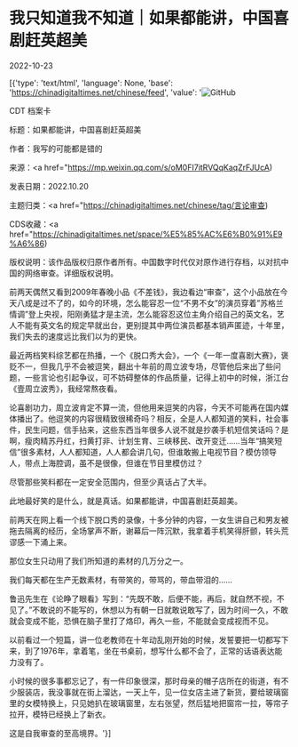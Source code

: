 # 我只知道我不知道｜如果都能讲，中国喜剧赶英超美

2022-10-23

[{'type': 'text/html', 'language': None, 'base': 'https://chinadigitaltimes.net/chinese/feed', 'value': '![GitHub](https://chinadigitaltimes.net/chinese/files/2022/10/Screen-Shot-2022-10-22-at-8.47.38-PM.png)



CDT 档案卡

标题：如果都能讲，中国喜剧赶英超美

作者：我写的可能都是错的

来源：<a href="https://mp.weixin.qq.com/s/oM0FI7itRVQqKaqZrFJUcA)

发表日期：2022.10.20

主题归类：<a href="https://chinadigitaltimes.net/chinese/tag/言论审查)

CDS收藏：<a href="https://chinadigitaltimes.net/space/%E5%85%AC%E6%B0%91%E9%A6%86)

版权说明：该作品版权归原作者所有。中国数字时代仅对原作进行存档，以对抗中国的网络审查。详细版权说明。





前两天偶然又看到2009年春晚小品《不差钱》，我边看边“审查”，这个小品放在今天八成是过不了的，如今的环境，怎么能容忍一位“不男不女”的演员穿着”苏格兰情调”登上央视，阳刚勇猛才是主流，怎么能容忍这位主角介绍自己的英文名，艺人不能有英文名的规定早就出台，更别提其中两位演员都基本销声匿迹，十年里，我们失去的速度远比我们以为的更快。

最近两档笑料综艺都在热播，一个《脱口秀大会》，一个《一年一度喜剧大赛》，褒贬不一，但我几乎不会被逗笑，翻出十年前的周立波专场，尽管他后来出了些问题，一些言论也引起争议，可不妨碍整体的作品质量，记得上初中的时候，浙江台《壹周立波秀》，我经常熬夜看。

论喜剧功力，周立波肯定不算一流，但他用来逗笑的内容，今天不可能再在国内媒体播出了。他逗笑的内容很精致很稀奇吗？相反，全是人人都知道的笑料，社会事件，民生问题，信手拈来，这些东西当年很多人说不就是抄袭手机短信笑话吗？是啊，瘦肉精苏丹红，扫黄打非、计划生育、三峡移民、改开变迁……当年“搞笑短信”很多素材，人人都知道，人人都会讲几句，但谁敢搬上电视节目？模仿领导人，带点上海腔调，虽不是很像，但谁在节目里模仿过？

尽管那些笑料都在一定安全范围内，但至少真话占了大半。

此地最好笑的是什么，就是真话。如果都能讲，中国喜剧赶英超美。

前两天在网上看一个线下脱口秀的录像，十多分钟的内容，一女生讲自己和男友被拖去隔离的经历，全场掌声不断，谢幕后一阵沉默，我拿着手机笑得肝颤，转头荒谬感一下涌上来。

那位女生只动用了我们所知道的素材的几万分之一。

我们每天都在生产无数素材，有带笑的，带骂的，带血带泪的……

鲁迅先生在《论睁了眼看》写到：“先既不敢，后便不能，再后，就自然不视，不见了。”不敢说的不能写的，休想以为有朝一日就敢说敢写了，因为时间一久，不敢就会变成不能，恐惧在脑子里打了烙印，再久一些，不能就会变成视而不见。

以前看过一个短篇，讲一位老教师在十年动乱刚开始的时候，发誓要把一切都写下来，到了1976年，拿着笔，坐在书桌前，想写什么都不会了，正常的话语表达能力没有了。

小时候的很多事都忘记了，有一件印象很深，那时母亲的帽子店所在的街道，有不少服装店，我没事就在街上溜达，一天上午，见一位女店主进了新货，要给玻璃窗里的女模特换上，只见她扒在玻璃窗里，左右张望，然后猛地把窗帘一拉，等帘子拉开，模特已经换上了新衣。

这是自我审查的至高境界。'}]